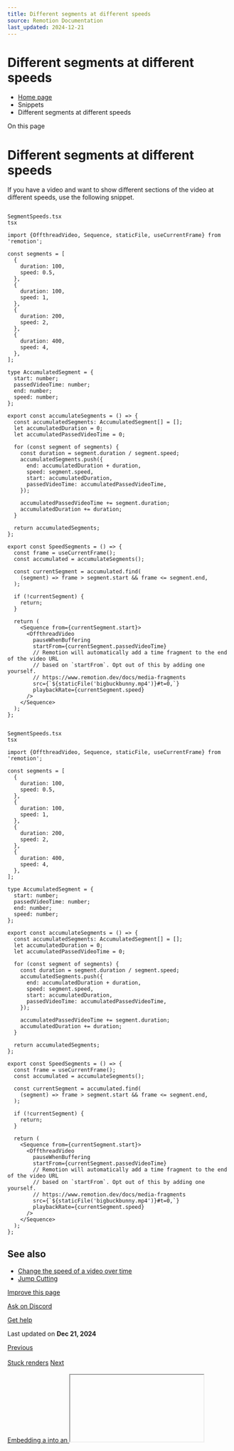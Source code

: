 ```yaml
---
title: Different segments at different speeds
source: Remotion Documentation
last_updated: 2024-12-21
---
```


# Different segments at different speeds

- [Home page](/)
- Snippets
- Different segments at different speeds

On this page

# Different segments at different speeds

If you have a video and want to show different sections of the video at different speeds, use the following snippet.

```

SegmentSpeeds.tsx
tsx

import {OffthreadVideo, Sequence, staticFile, useCurrentFrame} from 'remotion';

const segments = [
  {
    duration: 100,
    speed: 0.5,
  },
  {
    duration: 100,
    speed: 1,
  },
  {
    duration: 200,
    speed: 2,
  },
  {
    duration: 400,
    speed: 4,
  },
];

type AccumulatedSegment = {
  start: number;
  passedVideoTime: number;
  end: number;
  speed: number;
};

export const accumulateSegments = () => {
  const accumulatedSegments: AccumulatedSegment[] = [];
  let accumulatedDuration = 0;
  let accumulatedPassedVideoTime = 0;

  for (const segment of segments) {
    const duration = segment.duration / segment.speed;
    accumulatedSegments.push({
      end: accumulatedDuration + duration,
      speed: segment.speed,
      start: accumulatedDuration,
      passedVideoTime: accumulatedPassedVideoTime,
    });

    accumulatedPassedVideoTime += segment.duration;
    accumulatedDuration += duration;
  }

  return accumulatedSegments;
};

export const SpeedSegments = () => {
  const frame = useCurrentFrame();
  const accumulated = accumulateSegments();

  const currentSegment = accumulated.find(
    (segment) => frame > segment.start && frame <= segment.end,
  );

  if (!currentSegment) {
    return;
  }

  return (
    <Sequence from={currentSegment.start}>
      <OffthreadVideo
        pauseWhenBuffering
        startFrom={currentSegment.passedVideoTime}
        // Remotion will automatically add a time fragment to the end of the video URL
        // based on `startFrom`. Opt out of this by adding one yourself.
        // https://www.remotion.dev/docs/media-fragments
        src={`${staticFile('bigbuckbunny.mp4')}#t=0,`}
        playbackRate={currentSegment.speed}
      />
    </Sequence>
  );
};
```

```

SegmentSpeeds.tsx
tsx

import {OffthreadVideo, Sequence, staticFile, useCurrentFrame} from 'remotion';

const segments = [
  {
    duration: 100,
    speed: 0.5,
  },
  {
    duration: 100,
    speed: 1,
  },
  {
    duration: 200,
    speed: 2,
  },
  {
    duration: 400,
    speed: 4,
  },
];

type AccumulatedSegment = {
  start: number;
  passedVideoTime: number;
  end: number;
  speed: number;
};

export const accumulateSegments = () => {
  const accumulatedSegments: AccumulatedSegment[] = [];
  let accumulatedDuration = 0;
  let accumulatedPassedVideoTime = 0;

  for (const segment of segments) {
    const duration = segment.duration / segment.speed;
    accumulatedSegments.push({
      end: accumulatedDuration + duration,
      speed: segment.speed,
      start: accumulatedDuration,
      passedVideoTime: accumulatedPassedVideoTime,
    });

    accumulatedPassedVideoTime += segment.duration;
    accumulatedDuration += duration;
  }

  return accumulatedSegments;
};

export const SpeedSegments = () => {
  const frame = useCurrentFrame();
  const accumulated = accumulateSegments();

  const currentSegment = accumulated.find(
    (segment) => frame > segment.start && frame <= segment.end,
  );

  if (!currentSegment) {
    return;
  }

  return (
    <Sequence from={currentSegment.start}>
      <OffthreadVideo
        pauseWhenBuffering
        startFrom={currentSegment.passedVideoTime}
        // Remotion will automatically add a time fragment to the end of the video URL
        // based on `startFrom`. Opt out of this by adding one yourself.
        // https://www.remotion.dev/docs/media-fragments
        src={`${staticFile('bigbuckbunny.mp4')}#t=0,`}
        playbackRate={currentSegment.speed}
      />
    </Sequence>
  );
};
```

## See also [​](\#see-also "Direct link to See also")

- [Change the speed of a video over time](/docs/miscellaneous/snippets/accelerated-video)
- [Jump Cutting](/docs/miscellaneous/snippets/jumpcuts)

[Improve this page](https://github.com/remotion-dev/remotion/edit/main/packages/docs/docs/miscellaneous/snippets/different-segments-at-different-speeds.mdx)

[Ask on Discord](https://remotion.dev/discord)

[Get help](/docs/get-help)

Last updated on **Dec 21, 2024**

[Previous\
\
Stuck renders](/docs/troubleshooting/stuck-render) [Next\
\
Embedding a <Player> into an <iframe>](/docs/miscellaneous/snippets/player-in-iframe)

- [See also](#see-also)

